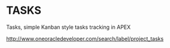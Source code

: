 # TASKS
Tasks, simple Kanban style tasks tracking in APEX

http://www.oneoracledeveloper.com/search/label/project_tasks

